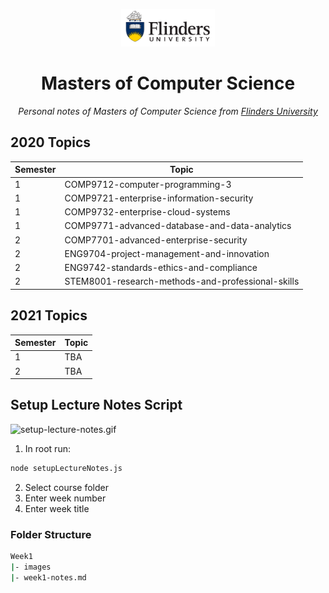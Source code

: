 <div align="center">
<p align="center">
  <a href="https://www.flinders.edu.au/">
    <img src="./Assets/images/flinders-university-logo.png" alt="" height="60"/>
  </a>
</p>
    <h1> 
    Masters of Computer Science
    </h1>
    <p>
      <i>Personal notes of Masters of Computer Science from <a href="https://www.flinders.edu.au/">Flinders University</a></i>
    </p>
</div>

## 2020 Topics

| Semester | Topic                                             |
| -------- | ------------------------------------------------- |
| 1        | COMP9712-computer-programming-3                   |
| 1        | COMP9721-enterprise-information-security          |
| 1        | COMP9732-enterprise-cloud-systems                 |
| 1        | COMP9771-advanced-database-and-data-analytics     |
| 2        | COMP7701-advanced-enterprise-security             |
| 2        | ENG9704-project-management-and-innovation         |
| 2        | ENG9742-standards-ethics-and-compliance           |
| 2        | STEM8001-research-methods-and-professional-skills |

## 2021 Topics

| Semester | Topic |
| -------- | ----- |
| 1        | TBA   |
| 2        | TBA   |

## Setup Lecture Notes Script

![setup-lecture-notes.gif](Assets/images/setup-lecture-notes.gif)

1. In root run:

```bash
node setupLectureNotes.js
```

2. Select course folder
3. Enter week number
4. Enter week title

### Folder Structure

```bash
Week1
|- images
|- week1-notes.md
```
